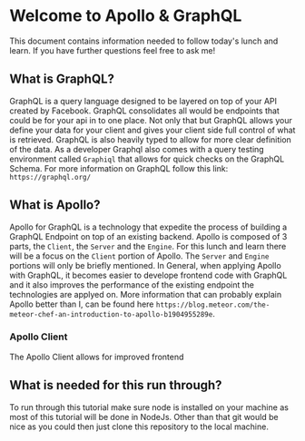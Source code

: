 # Welcome to Apollo & GraphQL
This document contains information needed to follow today's lunch and learn. If you have further questions feel free to ask me!

## What is GraphQL?
GraphQL is a query language designed to be layered on top of your API created by Facebook. GraphQL consolidates all would be endpoints that could be for your api in to one place. Not only that but GraphQL allows your define your data for your client and gives your client side full control of what is retrieved. GraphQL is also heavily typed to allow for more clear definition of the data. As a developer Graphql also comes with a query testing environment called `Graphiql` that allows for quick checks on the GraphQL Schema. For more information on GraphQL follow this link: `https://graphql.org/`

## What is Apollo?
Apollo for GraphQL is a technology that expedite the process of building a GraphQL Endpoint on top of an existing backend. Apollo is composed of 3 parts, the `Client`, the `Server` and the `Engine`. For this lunch and learn there will be a focus on the `Client` portion of Apollo. The `Server` and `Engine` portions will only be briefly mentioned. In General, when applying Apollo with GraphQL, it becomes easier to develope frontend code with GraphQL and it also improves the performance of the existing endpoint the technologies are applyed on. More information that can probably explain Apollo better than I, can be found here `https://blog.meteor.com/the-meteor-chef-an-introduction-to-apollo-b1904955289e`.

### Apollo Client
The Apollo Client allows for improved frontend 

## What is needed for this run through?
To run through this tutorial make sure node is installed on your machine as most of this tutorial will be done in NodeJs. Other than that git would be nice as you could then just clone this repository to the local machine.